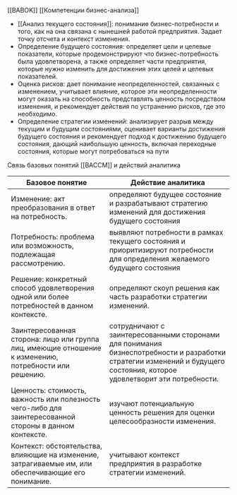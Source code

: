 [[BABOK]] [[Компетенции бизнес-анализа]]

- [[Анализ текущего состояния]]: понимание бизнес-потребности и того, как на она связана с нынешней работой предприятия. Задает точку отсчета и контекст изменения.
- Определение будущего состояния: определяет цели и целевые показатели, которые продемонстрируют что бизнес-потребность была удовлетворена, а также определяет части предприятия, которые нужно изменить для достижения этих целей и целевых показателей.
- Оценка рисков: дает понимание неопределенностей, связанных с изменением, учитывает влияние, которое эти неопределенности могут оказать на способность представлять ценность посредством изменения, и рекомендует действия по устранению рисков, где это необходимо.
- Определение стратегии изменений: анализирует разрыв между текущим и будущим состояниями, оценивает варианты достижения будущего состояния и рекомендует подход к достижению будущего состояния, дающий наибольшую ценность, включая переходные состояния, которые могут потребоваться на пути

Связь базовых понятий [[BACCM]] и действий аналитика

| Базовое понятие                                                                                         | Действие аналитика                                                                                                                                                      |
| ------------------------------------------------------------------------------------------------------- | ----------------------------------------------------------------------------------------------------------------------------------------------------------------------- |
| Изменение: акт преобразования в ответ на потребность.                                                   | определяют будущее состояние и разрабатывают стратегию изменений для достижения будущего состояния                                                                      |
| Потребность: проблема или возможность, подлежащая рассмотрению.                                         | выявляют потребности в рамках текущего состояния и приоритизируют потребности для определения желаемого будущего состояния                                              |
| Решение: конкретный способ удовлетворения одной или более потребностей в данном контексте.              | определяют скоуп решения как часть разработки стратегии изменений.                                                                                                      |
| Заинтересованная сторона: лицо или группа лиц, имеющие отношение к изменению, потребности или решению.  | сотрудничают с заинтересованными сторонами для понимания бизнеспотребности и разработки стратегии изменений и будущего состояния, которое удовлетворит эти потребности. |
| Ценность: стоимость, важность или полезность чего-либо для заинтересованной стороны в данном контексте. | изучают потенциальную ценность решения для оценки целесообразности изменения.                                                                                           |
| Контекст: обстоятельства, влияющие на изменение, затрагиваемые им, или обеспечивающие его понимание.    | учитывают контекст предприятия в разработке стратегии изменений.                                                                                                        |

